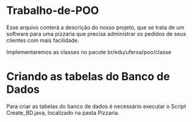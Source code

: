# Trabalho-de-POO
Esse arquivo conterá a descrição do nosso projeto, que se trata de um software para uma pizzaria que precisa administrar os pedidos de seus clientes com mais facilidade.

Implementaremos as classes no pacote br/edu/ufersa/poo/classe

# Criando as tabelas do Banco de Dados
Para criar as tabelas do banco de dados é necessário executar o Script Create_BD.java, localizado na pasta Pizzaria.